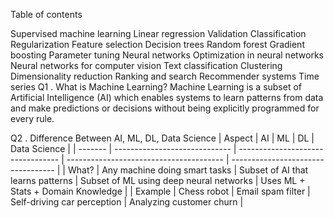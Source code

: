 Table of contents


Supervised machine learning
Linear regression
Validation
Classification
Regularization
Feature selection
Decision trees
Random forest
Gradient boosting
Parameter tuning
Neural networks
Optimization in neural networks
Neural networks for computer vision
Text classification
Clustering
Dimensionality reduction
Ranking and search
Recommender systems
Time series
Q1 . What is Machine Learning?
Machine Learning is a subset of Artificial Intelligence (AI) which enables systems to learn patterns from data and make predictions or decisions without being explicitly programmed for every rule.

Q2 . Difference Between AI, ML, DL, Data Science
| Aspect  | AI                            | ML                                | DL                                      | Data Science                       |
| ------- | ----------------------------- | --------------------------------- | --------------------------------------- | ---------------------------------- |
| What?   | Any machine doing smart tasks | Subset of AI that learns patterns | Subset of ML using deep neural networks | Uses ML + Stats + Domain Knowledge |
| Example | Chess robot                   | Email spam filter                 | Self-driving car perception             | Analyzing customer churn           |
